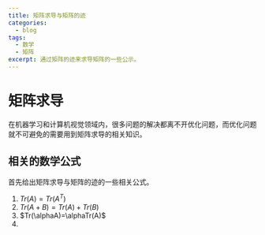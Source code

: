 ```yaml
---
title: 矩阵求导与矩阵的迹
categories:
  - blog
tags:
  - 数学
  - 矩阵
excerpt: 通过矩阵的迹来求导矩阵的一些公示。
---
```

# 矩阵求导
在机器学习和计算机视觉领域内，很多问题的解决都离不开优化问题，而优化问题就不可避免的需要用到矩阵求导的相关知识。
## 相关的数学公式
首先给出矩阵求导与矩阵的迹的一些相关公式。
1. $Tr(A)=Tr(A^T)$
2. $Tr(A+B)=Tr(A)+Tr(B)$
3. $Tr(\alphaA)=\alphaTr(A)$
4.
